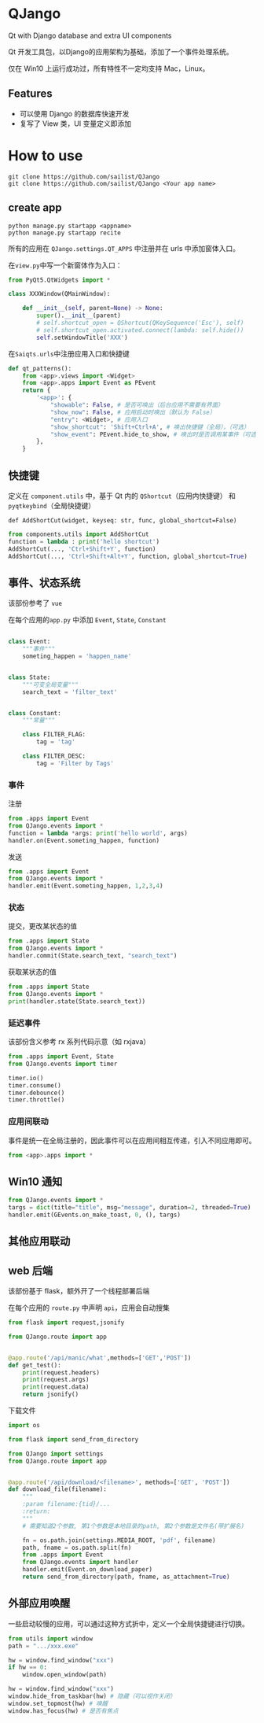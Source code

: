 # QJango
Qt with Django database and extra UI components

Qt 开发工具包，以Django的应用架构为基础，添加了一个事件处理系统。

仅在 Win10 上运行成功过，所有特性不一定均支持 Mac，Linux。

## Features
 - 可以使用 Django 的数据库快速开发
 - 复写了 View 类，UI 变量定义即添加
 
# How to use

```
git clone https://github.com/sailist/QJango
git clone https://github.com/sailist/QJango <Your app name>
```

## create app
````
python manage.py startapp <appname>
python manage.py startapp recite
````

所有的应用在 `QJango.settings.QT_APPS` 中注册并在 urls 中添加窗体入口。


在`view.py`中写一个新窗体作为入口：
```python
from PyQt5.QtWidgets import *

class XXXWindow(QMainWindow):

    def __init__(self, parent=None) -> None:
        super().__init__(parent)
        # self.shortcut_open = QShortcut(QKeySequence('Esc'), self)
        # self.shortcut_open.activated.connect(lambda: self.hide())
        self.setWindowTitle('XXX')
```

在`Saiqts.urls`中注册应用入口和快捷键

```python
def qt_patterns():
    from <app>.views import <Widget>
    from <app>.apps import Event as PEvent
    return {
        '<app>': {
            "showable": False, # 是否可唤出（后台应用不需要有界面）
            "show_now": False, # 应用启动时唤出（默认为 False）
            "entry": <Widget>, # 应用入口
            "show_shortcut": 'Shift+Ctrl+A', # 唤出快捷键（全局），（可选）
            "show_event": PEvent.hide_to_show, # 唤出时是否调用某事件（可选）
        },
    }
```


## 



## 快捷键
定义在 `component.utils` 中，基于 Qt 内的 `QShortcut`（应用内快捷键） 和`pyqtkeybind`（全局快捷键） 
```
def AddShortCut(widget, keyseq: str, func, global_shortcut=False)
```


```python
from components.utils import AddShortCut
function = lambda : print('hello shortcut')
AddShortCut(..., 'Ctrl+Shift+Y', function)
AddShortCut(..., 'Ctrl+Shift+Alt+Y', function, global_shortcut=True)
```

## 事件、状态系统

该部份参考了 `vue`

在每个应用的`app.py` 中添加 `Event`, `State`, `Constant`


```python

class Event:
    """事件"""
    someting_happen = 'happen_name'


class State:
    """可变全局变量"""
    search_text = 'filter_text'


class Constant:
    """常量"""

    class FILTER_FLAG:
        tag = 'tag'

    class FILTER_DESC:
        tag = 'Filter by Tags'
```


### 事件
注册
```python
from .apps import Event 
from QJango.events import *
function = lambda *args: print('hello world', args)
handler.on(Event.someting_happen, function)
```

发送
```python
from .apps import Event
from QJango.events import *
handler.emit(Event.someting_happen, 1,2,3,4)
```

### 状态
提交，更改某状态的值
```python
from .apps import State
from QJango.events import *
handler.commit(State.search_text, "search_text")
```

获取某状态的值
```python
from .apps import State
from QJango.events import *
print(handler.state(State.search_text))
```

### 延迟事件
该部份含义参考 rx 系列代码示意（如 rxjava）

```python
from .apps import Event, State
from QJango.events import timer

timer.io()
timer.consume()
timer.debounce()
timer.throttle()
```

### 应用间联动
事件是统一在全局注册的，因此事件可以在应用间相互传递，引入不同应用即可。

```python
from <app>.apps import *
```

## Win10 通知

```python
from QJango.events import *
targs = dict(title="title", msg="message", duration=2, threaded=True)
handler.emit(GEvents.on_make_toast, 0, (), targs)
```


## 其他应用联动



## web 后端
该部份基于 flask，额外开了一个线程部署后端

在每个应用的 `route.py` 中声明 `api`，应用会自动搜集

```python
from flask import request,jsonify

from QJango.route import app


@app.route('/api/manic/what',methods=['GET','POST'])
def get_test():
    print(request.headers)
    print(request.args)
    print(request.data)
    return jsonify()
```


下载文件
```python
import os

from flask import send_from_directory

from QJango import settings
from QJango.route import app


@app.route('/api/download/<filename>', methods=['GET', 'POST'])
def download_file(filename):
    """
    :param filename:{tid}/...
    :return:
    """
    # 需要知道2个参数, 第1个参数是本地目录的path, 第2个参数是文件名(带扩展名)

    fn = os.path.join(settings.MEDIA_ROOT, 'pdf', filename)
    path, fname = os.path.split(fn)
    from .apps import Event
    from QJango.events import handler
    handler.emit(Event.on_download_paper)
    return send_from_directory(path, fname, as_attachment=True)
```


## 外部应用唤醒
一些启动较慢的应用，可以通过这种方式折中，定义一个全局快捷键进行切换。

```python
from utils import window
path = ".../xxx.exe"

hw = window.find_window("xxx")
if hw == 0:
    window.open_window(path)

hw = window.find_window("xxx")
window.hide_from_taskbar(hw) # 隐藏（可以视作关闭）
window.set_topmost(hw) # 唤醒
window.has_focus(hw) # 是否有焦点
```

